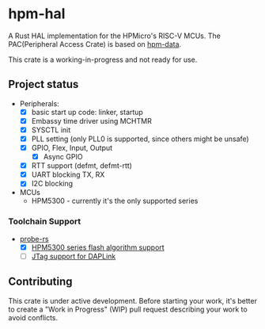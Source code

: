 # hpm-hal

A Rust HAL implementation for the HPMicro's RISC-V MCUs.
The PAC(Peripheral Access Crate) is based on [hpm-data].

This crate is a working-in-progress and not ready for use.

## Project status

- Peripherals:
  - [x] basic start up code: linker, startup
  - [x] Embassy time driver using MCHTMR
  - [x] SYSCTL init
  - [x] PLL setting (only PLL0 is supported, since others might be unsafe)
  - [x] GPIO, Flex, Input, Output
    - [x] Async GPIO
  - [x] RTT support (defmt, defmt-rtt)
  - [x] UART blocking TX, RX
  - [x] I2C blocking
- MCUs
  - HPM5300 - currently it's the only supported series

### Toolchain Support

- [probe-rs]
  - [x] [HPM5300 series flash algorithm support](https://github.com/probe-rs/probe-rs/pull/2575)
  - [ ] [JTag support for DAPLink](https://github.com/probe-rs/probe-rs/pull/2578)

## Contributing

This crate is under active development. Before starting your work, it's better to create a "Work in Progress" (WIP) pull request describing your work to avoid conflicts.

[hpm-data]: https://github.com/andelf/hpm-data
[probe-rs]: https://github.com/probe-rs/probe-rs
